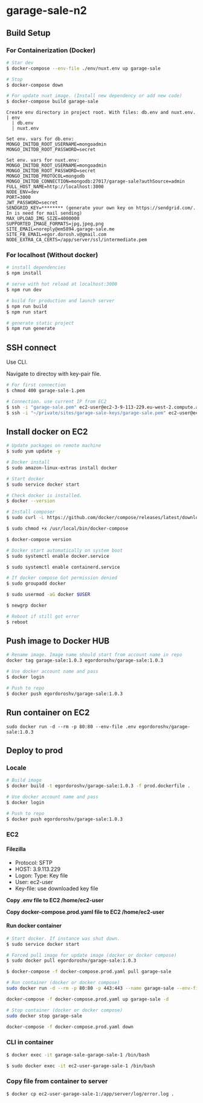 # garage-sale-n2

## Build Setup

### For Сontainerization (Docker)

```bash
# Star dev
$ docker-compose --env-file ./env/nuxt.env up garage-sale

# Stop
$ docker-compose down

# For update nuxt image. (Install new dependency or add new code)
$ docker-compose build garage-sale
```

```
Create env directory in project root. With files: db.env and nuxt.env.
| env
  | db.env
  | nuxt.env

Set env. vars for db.env:
MONGO_INITDB_ROOT_USERNAME=mongoadmin
MONGO_INITDB_ROOT_PASSWORD=secret

Set env. vars for nuxt.env:
MONGO_INITDB_ROOT_USERNAME=mongoadmin
MONGO_INITDB_ROOT_PASSWORD=secret
MONGO_INITDB_PROTOCOL=mongodb
MONGO_INITDB_CONNECTION=mongodb:27017/garage-sale?authSource=admin
FULL_HOST_NAME=http://localhost:3000
NODE_ENV=dev
PORT=3000
JWT_PASSWORD=secret
SENDGRID_KEY=******** (generate your own key on https://sendgrid.com/. In is need for mail sending)
MAX_UPLOAD_IMG_SIZE=4000000
SUPPORTED_IMAGE_FORMATS=jpg,jpeg,png
SITE_EMAIL=noreply@em5894.garage-sale.me
SITE_FB_EMAIL=egor.dorosh.v@gmail.com
NODE_EXTRA_CA_CERTS=/app/server/ssl/intermediate.pem
```

### For localhost (Without docker)

```bash
# install dependencies
$ npm install

# serve with hot reload at localhost:3000
$ npm run dev

# build for production and launch server
$ npm run build
$ npm run start

# generate static project
$ npm run generate
```

## SSH connect

Use CLI.

Navigate to directoy with key-pair file.

```bash
# For first connection
$ chmod 400 garage-sale-1.pem

# Connection. use current IP from EC2
$ ssh -i "garage-sale.pem" ec2-user@ec2-3-9-113-229.eu-west-2.compute.amazonaws.com
$ ssh -i "~/private/sites/garage-sale-keys/garage-sale.pem" ec2-user@ec2-3-9-113-229.eu-west-2.compute.amazonaws.com
```

## Install docker on EC2

```bash
# Update packages on remote machine
$ sudo yum update -y

# Docker install
$ sudo amazon-linux-extras install docker

# Start docker
$ sudo service docker start

# Check docker is installed.
$ docker --version

# Install composer
$ sudo curl -L https://github.com/docker/compose/releases/latest/download/docker-compose-$(uname -s)-$(uname -m) -o /usr/local/bin/docker-compose

$ sudo chmod +x /usr/local/bin/docker-compose

$ docker-compose version

# Docker start automatically on system boot
$ sudo systemctl enable docker.service

$ sudo systemctl enable containerd.service

# If docker compose Got permission denied
$ sudo groupadd docker

$ sudo usermod -aG docker $USER

$ newgrp docker

# Reboot if still got error
$ reboot
```

## Push image to Docker HUB

```bash
# Rename image. Image name should start from account name in repo
docker tag garage-sale:1.0.3 egordoroshv/garage-sale:1.0.3

# Use docker account name and pass
$ docker login

# Push to repo
$ docker push egordoroshv/garage-sale:1.0.3
```

## Run container on EC2

```bush
sudo docker run -d --rm -p 80:80 --env-file .env egordoroshv/garage-sale:1.0.3
```

## Deploy to prod

### Locale
```bash
# Build image
$ docker build -t egordoroshv/garage-sale:1.0.3 -f prod.dockerfile .

# Use docker account name and pass
$ docker login

# Push to repo
$ docker push egordoroshv/garage-sale:1.0.3
```

### EC2
#### Filezilla
- Protocol: SFTP
- HOST: 3.9.113.229
- Logon: Type: Key file
- User: ec2-user
- Key-file: use downloaded key file

**Copy .env file to EC2 /home/ec2-user**

**Copy docker-compose.prod.yaml file to EC2 /home/ec2-user**

#### Run docker container
```bash
# Start docker. If instance was shut down.
$ sudo service docker start

# Forced pull image for update image (docker or docker compose)
$ sudo docker pull egordoroshv/garage-sale:1.0.3

$ docker-compose -f docker-compose.prod.yaml pull garage-sale

# Run container (docker or docker compose)
sudo docker run -d --rm -p 80:80 -p 443:443 --name garage-sale --env-file ./.env egordoroshv/garage-sale:1.0.3

docker-compose -f docker-compose.prod.yaml up garage-sale -d

# Stop container (docker or docker compose)
sudo docker stop garage-sale

docker-compose -f docker-compose.prod.yaml down
```

### CLI in container
```bash
$ docker exec -it garage-sale-garage-sale-1 /bin/bash

$ sudo docker exec -it ec2-user-garage-sale-1 /bin/bash
```

### Copy file from container to server
```bash
$ docker cp ec2-user-garage-sale-1:/app/server/log/error.log .
```